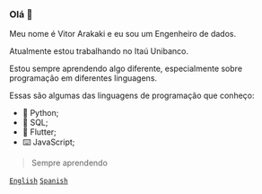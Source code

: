 ### Olá 👋

Meu nome é Vitor Arakaki e eu sou um Engenheiro de dados.

Atualmente estou trabalhando no Itaú Unibanco.

Estou sempre aprendendo algo diferente, especialmente sobre programação em diferentes linguagens.

Essas são algumas das linguagens de programação que conheço:

- 🐍 Python;
- 💾 SQL;
- 📱 Flutter;
- ⌨️ JavaScript;
> Sempre aprendendo

[`English`](https://github.com/Aracrack/Aracrack/blob/main/README.md) [`Spanish`](https://github.com/Aracrack/Aracrack/blob/main/spanish.md)
